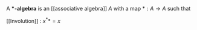A **\*-algebra** is an [[associative algebra]] $A$ with a map $*: A \to A$ such that

[[Involution]]
: $x^** = x$
